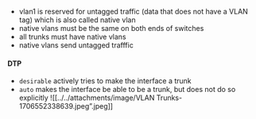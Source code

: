 - vlan1 is reserved for untagged traffic (data that does not have a VLAN tag) which is also called native vlan
- native vlans must be the same on both ends of switches
- all trunks must have native vlans
- native vlans send untagged trafffic
#### DTP
- `desirable` actively tries to make the interface a trunk
- `auto` makes the interface be able to be a trunk, but does not do so explicitly
![[../../attachments/image/VLAN Trunks-1706552338639.jpeg”.jpeg]]